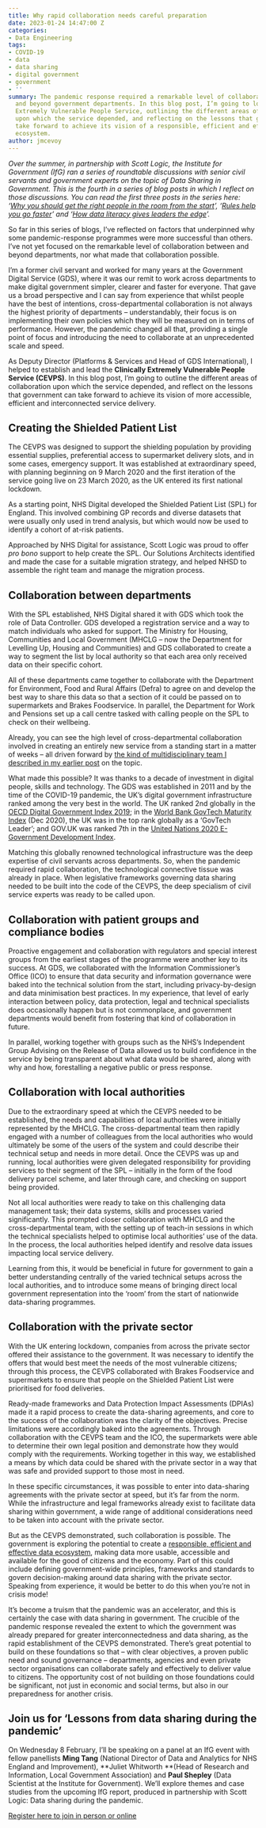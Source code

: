 ```yaml
---
title: Why rapid collaboration needs careful preparation
date: 2023-01-24 14:47:00 Z
categories:
- Data Engineering
tags:
- COVID-19
- data
- data sharing
- digital government
- government
- ''
summary: The pandemic response required a remarkable level of collaboration between
  and beyond government departments. In this blog post, I’m going to look at the Clinically
  Extremely Vulnerable People Service, outlining the different areas of collaboration
  upon which the service depended, and reflecting on the lessons that government can
  take forward to achieve its vision of a responsible, efficient and effective data
  ecosystem.
author: jmcevoy
---
```


*Over the summer, in partnership with Scott Logic, the Institute for Government (IfG) ran a series of roundtable discussions with senior civil servants and government experts on the topic of Data Sharing in Government. This is the fourth in a series of blog posts in which I reflect on those discussions. You can read the first three posts in the series here: ‘[Why you should get the right people in the room from the start](https://blog.scottlogic.com/2022/11/18/why-you-should-get-the-right-people-in-the-room-from-the-start.html)’, ‘[Rules help you go faster](https://blog.scottlogic.com/2022/11/30/rules-help-you-go-faster.html)’ and ‘[How data literacy gives leaders the edge](https://blog.scottlogic.com/2023/01/12/how-data-literacy-gives-leaders-the-edge.html)’.*

So far in this series of blogs, I’ve reflected on factors that underpinned why some pandemic-response programmes were more successful than others. I’ve not yet focused on the remarkable level of collaboration between and beyond departments, nor what made that collaboration possible.

I’m a former civil servant and worked for many years at the Government Digital Service (GDS), where it was our remit to work across departments to make digital government simpler, clearer and faster for everyone. That gave us a broad perspective and I can say from experience that whilst people have the best of intentions, cross-departmental collaboration is not always the highest priority of departments – understandably, their focus is on implementing their own policies which they will be measured on in terms of performance. However, the pandemic changed all that, providing a single point of focus and introducing the need to collaborate at an unprecedented scale and speed.

As Deputy Director (Platforms & Services and Head of GDS International), I helped to establish and lead the **Clinically Extremely Vulnerable People Service (CEVPS)**. In this blog post, I’m going to outline the different areas of collaboration upon which the service depended, and reflect on the lessons that government can take forward to achieve its vision of more accessible, efficient and interconnected service delivery.

## Creating the Shielded Patient List

The CEVPS was designed to support the shielding population by providing essential supplies, preferential access to supermarket delivery slots, and in some cases, emergency support. It was established at extraordinary speed, with planning beginning on 9 March 2020 and the first iteration of the service going live on 23 March 2020, as the UK entered its first national lockdown.

As a starting point, NHS Digital developed the Shielded Patient List (SPL) for England. This involved combining GP records and diverse datasets that were usually only used in trend analysis, but which would now be used to identify a cohort of at-risk patients.

Approached by NHS Digital for assistance, Scott Logic was proud to offer *pro bono* support to help create the SPL. Our Solutions Architects identified and made the case for a suitable migration strategy, and helped NHSD to assemble the right team and manage the migration process.

## Collaboration between departments

With the SPL established, NHS Digital shared it with GDS which took the role of Data Controller. GDS developed a registration service and a way to match individuals who asked for support. The Ministry for Housing, Communities and Local Government (MHCLG – now the Department for Levelling Up, Housing and Communities) and GDS collaborated to create a way to segment the list by local authority so that each area only received data on their specific cohort.

All of these departments came together to collaborate with the Department for Environment, Food and Rural Affairs (Defra) to agree on and develop the best way to share this data so that a section of it could be passed on to supermarkets and Brakes Foodservice. In parallel, the Department for Work and Pensions set up a call centre tasked with calling people on the SPL to check on their wellbeing.

Already, you can see the high level of cross-departmental collaboration involved in creating an entirely new service from a standing start in a matter of weeks – all driven forward by [the kind of multidisciplinary team I described in my earlier post](https://blog.scottlogic.com/2022/11/18/why-you-should-get-the-right-people-in-the-room-from-the-start.html) on the topic.

What made this possible? It was thanks to a decade of investment in digital people, skills and technology. The GDS was established in 2011 and by the time of the COVID-19 pandemic, the UK’s digital government infrastructure ranked among the very best in the world. The UK ranked 2nd globally in the [OECD Digital Government Index 2019](https://doi.org/10.1787/4de9f5bb-en); in the [World Bank GovTech Maturity Index](https://openknowledge.worldbank.org/handle/10986/36233) (Dec 2020), the UK was in the top rank globally as a ‘GovTech Leader’; and GOV.UK was ranked 7th in the [United Nations 2020 E-Government Development Index](https://publicadministration.un.org/egovkb/Data-Center).

Matching this globally renowned technological infrastructure was the deep expertise of civil servants across departments. So, when the pandemic required rapid collaboration, the technological connective tissue was already in place. When legislative frameworks governing data sharing needed to be built into the code of the CEVPS, the deep specialism of civil service experts was ready to be called upon.

## Collaboration with patient groups and compliance bodies

Proactive engagement and collaboration with regulators and special interest groups from the earliest stages of the programme were another key to its success. At GDS, we collaborated with the Information Commissioner’s Office (ICO) to ensure that data security and information governance were baked into the technical solution from the start, including privacy-by-design and data minimisation best practices. In my experience, that level of early interaction between policy, data protection, legal and technical specialists does occasionally happen but is not commonplace, and government departments would benefit from fostering that kind of collaboration in future.

In parallel, working together with groups such as the NHS’s Independent Group Advising on the Release of Data allowed us to build confidence in the service by being transparent about what data would be shared, along with why and how, forestalling a negative public or press response.

## Collaboration with local authorities

Due to the extraordinary speed at which the CEVPS needed to be established, the needs and capabilities of local authorities were initially represented by the MHCLG. The cross-departmental team then rapidly engaged with a number of colleagues from the local authorities who would ultimately be some of the users of the system and could describe their technical setup and needs in more detail. Once the CEVPS was up and running, local authorities were given delegated responsibility for providing services to their segment of the SPL – initially in the form of the food delivery parcel scheme, and later through care, and checking on support being provided.

Not all local authorities were ready to take on this challenging data management task; their data systems, skills and processes varied significantly. This prompted closer collaboration with MHCLG and the cross-departmental team, with the setting up of teach-in sessions in which the technical specialists helped to optimise local authorities’ use of the data. In the process, the local authorities helped identify and resolve data issues impacting local service delivery.

Learning from this, it would be beneficial in future for government to gain a better understanding centrally of the varied technical setups across the local authorities, and to introduce some means of bringing direct local government representation into the ‘room’ from the start of nationwide data-sharing programmes.

## Collaboration with the private sector

With the UK entering lockdown, companies from across the private sector offered their assistance to the government. It was necessary to identify the offers that would best meet the needs of the most vulnerable citizens; through this process, the CEVPS collaborated with Brakes Foodservice and supermarkets to ensure that people on the Shielded Patient List were prioritised for food deliveries.

Ready-made frameworks and Data Protection Impact Assessments (DPIAs) made it a rapid process to create the data-sharing agreements, and core to the success of the collaboration was the clarity of the objectives. Precise limitations were accordingly baked into the agreements. Through collaboration with the CEVPS team and the ICO, the supermarkets were able to determine their own legal position and demonstrate how they would comply with the requirements. Working together in this way, we established a means by which data could be shared with the private sector in a way that was safe and provided support to those most in need.

In these specific circumstances, it was possible to enter into data-sharing agreements with the private sector at speed, but it’s far from the norm. While the infrastructure and legal frameworks already exist to facilitate data sharing within government, a wide range of additional considerations need to be taken into account with the private sector.

But as the CEVPS demonstrated, such collaboration is possible. The government is exploring the potential to create a [responsible, efficient and effective data ecosystem](https://www.gov.uk/government/publications/national-data-strategy-mission-1-policy-framework-unlocking-the-value-of-data-across-the-economy/national-data-strategy-mission-1-policy-framework-unlocking-the-value-of-data-across-the-economy), making data more usable, accessible and available for the good of citizens and the economy. Part of this could include defining government-wide principles, frameworks and standards to govern decision-making around data sharing with the private sector. Speaking from experience, it would be better to do this when you’re not in crisis mode!

It’s become a truism that the pandemic was an accelerator, and this is certainly the case with data sharing in government. The crucible of the pandemic response revealed the extent to which the government was already prepared for greater interconnectedness and data sharing, as the rapid establishment of the CEVPS demonstrated. There’s great potential to build on these foundations so that – with clear objectives, a proven public need and sound governance – departments, agencies and even private sector organisations can collaborate safely and effectively to deliver value to citizens. The opportunity cost of not building on those foundations could be significant, not just in economic and social terms, but also in our preparedness for another crisis.

## Join us for ‘Lessons from data sharing during the pandemic’

On Wednesday 8 February, I’ll be speaking on a panel at an IfG event with fellow panellists **Ming Tang** (National Director of Data and Analytics for NHS England and Improvement), \*\*Juliet Whitworth \*\*(Head of Research and Information, Local Government Association) and **Paul Shepley** (Data Scientist at the Institute for Government). We’ll explore themes and case studies from the upcoming IfG report, produced in partnership with Scott Logic: Data sharing during the pandemic.

[Register here to join in person or online](https://www.instituteforgovernment.org.uk/event/lessons-data-sharing-during-pandemic?utm_source=events_page&utm_medium=website&utm_campaign=scottlogic_website)